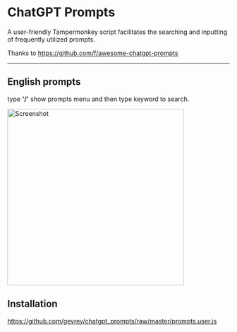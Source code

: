 # ChatGPT Prompts

A user-friendly Tampermonkey script facilitates the searching and inputting of frequently utilized prompts.

Thanks to https://github.com/f/awesome-chatgpt-prompts

---

## English prompts

type **'/'** show prompts menu and then type keyword to search.

<img width="400" alt="Screenshot" src="https://github.com/gevrey/chatgpt_prompts/raw/master/assets/screenshot2.gif">

## Installation

https://github.com/gevrey/chatgpt_prompts/raw/master/prompts.user.js
